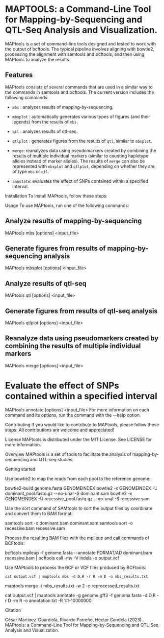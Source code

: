 # **MAPTOOLS: a Command-Line Tool for Mapping-by-Sequencing and QTL-Seq Analysis and Visualization.**

MAPtools is a set of command-line tools designed and tested to work with the output of bcftools. The typical pipeline involves aligning with bowtie2, processing the alignment with samtools and bcftools, and then using MAPtools to analyze the results.

## **Features**
MAPtools consists of several commands that are used in a similar way to the commands in samtools and bcftools. The current version includes the following commands:

*   ``mbs`` : analyzes results of mapping-by-sequencing.

*   ``mbsplot`` : automatically generates various types of figures (and their legends) from the results of ``mbs``.

*   ``qtl`` : analyzes results of qtl-seq.
*   ``qtlplot`` : generates figures from the results of ``qtl``, similar to ``mbsplot``.
*   ``merge``: reanalyzes data using pseudomarkers created by combining the results of multiple individual markers (similar to counting haplotype alleles instead of marker alleles). The results of ``merge`` can also be represented with ``mbsplot`` and ``qtlplot``, depending on whether they are of type ``mbs`` or ``qtl``.
*   ``annotate``: evaluates the effect of SNPs contained within a specified interval.

Installation
To install MAPtools, follow these steps:

Usage
To use MAPtools, run one of the following commands:

## Analyze results of mapping-by-sequencing
MAPtools mbs [options] <input_file>

## Generate figures from results of mapping-by-sequencing analysis
MAPtools mbsplot [options] <input_file>

## Analyze results of qtl-seq
MAPtools qtl [options] <input_file>

## Generate figures from results of qtl-seq analysis
MAPtools qtlplot [options] <input_file>

## Reanalyze data using pseudomarkers created by combining the results of multiple individual markers
MAPtools merge [options] <input_file>

# Evaluate the effect of SNPs contained within a specified interval
MAPtools annotate [options] <input_file>
For more information on each command and its options, run the command with the --help option.

Contributing
If you would like to contribute to MAPtools, please follow these steps:
All contributions are welcome and appreciated!

License
MAPtools is distributed under the MIT License. See LICENSE for more information.

Overview
MAPtools is a set of tools to facilitate the analysis of mapping-by-sequencing and QTL-seq studies.

Getting started

Use bowtie2 to map the reads from each pool to the reference genome:

bowtie2-build genome.fasta GENOMEINDEX
bowtie2 -x GENOMEINDEX -U dominant_pool.fastq.gz --no-unal -S dominant.sam
bowtie2 -x GENOMEINDEX -U recessive_pool.fastq.gz --no-unal -S recessive.sam

Use the sort command of SAMtools to sort the output files by coordinate and convert them to BAM format:

samtools sort -o dominant.bam dominant.sam
samtools sort -o recessive.bam recessive.sam

Process the resulting BAM files with the mpileup and call commands of BCFtools:

bcftools mpileup -f genome.fasta --annotate FORMAT/AD dominant.bam recessive.bam | bcftools call -mv -V indels -o output.vcf

Use MAPtools to process the BCF or VCF files produced by BCFtools:

`` cat output.vcf | maptools mbs -d D,R -r R -m D -o mbs_results.txt ``

maptools merge -i mbs_results.txt -w 2 -o reprocessed_results.txt

cat output.vcf | maptools annotate -g genome.gff3 -f genoma.fasta -d D,R -r D -m R -o annotation.txt -R 1:1-10000000


Citation

César Martínez-Guardiola, Ricardo Parreño, Héctor Candela (2023).
MAPtools: a Command-Line Tool for Mapping-by-Sequencing and QTL-Seq Analysis and Visualization.



